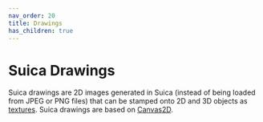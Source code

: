```yaml
---
nav_order: 20
title: Drawings
has_children: true
---
```


# Suica Drawings

Suica drawings are 2D images generated in Suica (instead of being loaded from
JPEG or PNG files) that can be stamped onto 2D and 3D objects as [textures](https://en.wikipedia.org/wiki/Texture_mapping).
Suica drawings are based on [Canvas2D](https://developer.mozilla.org/en-US/docs/Web/API/CanvasRenderingContext2D). 

